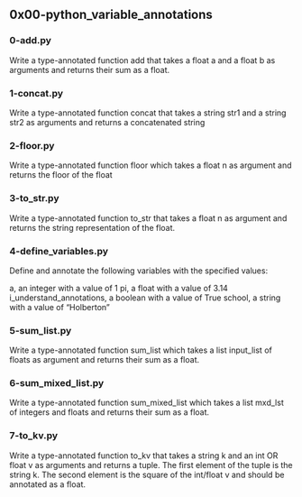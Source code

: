 ## 0x00-python_variable_annotations

### 0-add.py

Write a type-annotated function add that takes a float a and a float b as arguments and returns their sum as a float.

### 1-concat.py

Write a type-annotated function concat that takes a string str1 and a string str2 as arguments and returns a concatenated string

### 2-floor.py

Write a type-annotated function floor which takes a float n as argument and returns the floor of the float

### 3-to_str.py

Write a type-annotated function to_str that takes a float n as argument and returns the string representation of the float.

### 4-define_variables.py

Define and annotate the following variables with the specified values:

a, an integer with a value of 1
pi, a float with a value of 3.14
i_understand_annotations, a boolean with a value of True
school, a string with a value of “Holberton”

### 5-sum_list.py

Write a type-annotated function sum_list which takes a list input_list of floats as argument and returns their sum as a float.

### 6-sum_mixed_list.py

Write a type-annotated function sum_mixed_list which takes a list mxd_lst of integers and floats and returns their sum as a float.

### 7-to_kv.py

Write a type-annotated function to_kv that takes a string k and an int OR float v as arguments and returns a tuple. The first element of the tuple is the string k. The second element is the square of the int/float v and should be annotated as a float.


